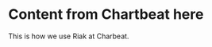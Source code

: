 <!--
{
"name" : "riak-at-chartbeat",
"version" : "0.1",
"title" : "How Chartbeat Uses Riak",
"description": "Give an overview of how Chartbeat uses Riak.",
"coverImage" : "http://www.publicdomainpictures.net/download-picture.php?adresar=20000&soubor=teal-curve-background-122171296612204QD6.jpg",
"freshnessDate" : 2015-05-19,
"license" : "CC Attribution-ShareAlike 4.0"
}
-->

<!-- @section -->

# Content from Chartbeat here

This is how we use Riak at Charbeat.
